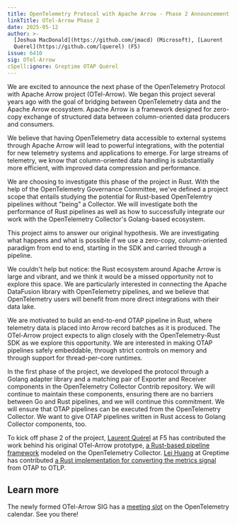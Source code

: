 ```yaml
---
title: OpenTelemetry Protocol with Apache Arrow - Phase 2 Announcement
linkTitle: OTel-Arrow Phase 2
date: 2025-05-12
author: >-
  [Joshua MacDonald](https://github.com/jmacd) (Microsoft), [Laurent
  Quérel](https://github.com/lquerel) (F5)
issue: 6410
sig: OTel-Arrow
cSpell:ignore: Greptime OTAP Quérel
---
```


We are excited to announce the next phase of the OpenTelemetry Protocol with
Apache Arrow project (OTel-Arrow). We began this project several years ago with
the goal of bridging between OpenTelemetry data and the Apache Arrow ecosystem.
Apache Arrow is a framework designed for zero-copy exchange of structured data
between column-oriented data producers and consumers.

We believe that having OpenTelemetry data accessible to external systems through
Apache Arrow will lead to powerful integrations, with the potential for new
telemetry systems and applications to emerge. For large streams of telemetry, we
know that column-oriented data handling is substantially more efficient, with
improved data compression and performance.

We are choosing to investigate this phase of the project in Rust. With the help
of the OpenTelemetry Governance Committee, we've defined a project scope that
entails studying the potential for Rust-based OpenTelemtry pipelines without
"being" a Collector. We will investigate both the performance of Rust pipelines
as well as how to successfully integrate our work with the OpenTelemetry
Collector's Golang-based ecosystem.

This project aims to answer our original hypothesis. We are investigating what
happens and what is possible if we use a zero-copy, column-oriented paradigm
from end to end, starting in the SDK and carried through a pipeline.

We couldn't help but notice: the Rust ecosystem around Apache Arrow is large and
vibrant, and we think it would be a missed opportunity not to explore this
space. We are particularly interested in connecting the Apache DataFusion
library with OpenTelemetry pipelines, and we believe that OpenTelemetry users
will benefit from more direct integrations with their data lake.

We are motivated to build an end-to-end OTAP pipeline in Rust, where telemetry
data is placed into Arrow record batches as it is produced. The OTel-Arrow
project expects to align closely with the OpenTelemetry-Rust SDK as we explore
this opportunity. We are interested in making OTAP pipelines safely embeddable,
through strict controls on memory and through support for thread-per-core
runtimes.

In the first phase of the project, we developed the protocol through a Golang
adapter library and a matching pair of Exporter and Receiver components in the
OpenTelemetry Collector Contrib repository. We will continue to maintain these
components, ensuring there are no barriers between Go and Rust pipelines, and we
will continue this commitment. We will ensure that OTAP pipelines can be
executed from the OpenTelemetry Collector. We want to give OTAP pipelines
written in Rust access to Golang Collector components, too.

To kick off phase 2 of the project, [Laurent Quérel](https://github.com/lquerel)
at F5 has contributed the work behind his original OTel-Arrow prototype, [a
Rust-based pipeline framework](https://github.com/open-telemetry/otel-arrow/pull/293) modeled on the OpenTelemetry Collector.
[Lei Huang](https://github.com/v0y4g3r) at Greptime has contributed [a Rust
implementation for converting the metrics signal](https://github.com/open-telemetry/otel-arrow/pull/303) from OTAP to OTLP.

## Learn more

The newly formed OTel-Arrow SIG has a
[meeting slot](https://github.com/open-telemetry/community/?tab=readme-ov-file#implementation-sigs)
on the OpenTelemetry calendar. See you there!
